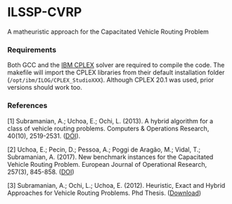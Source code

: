 # ILSSP-CVRP
A matheuristic approach for the Capacitated Vehicle Routing Problem

### Requirements
Both GCC and the [IBM CPLEX](https://www.ibm.com/products/ilog-cplex-optimization-studio) solver are required to compile the code. The makefile will import the CPLEX libraries from their default installation folder (`/opt/ibm/ILOG/CPLEX_StudioXXX`). Although CPLEX 20.1 was used, prior versions should work too. 

### References

[1] Subramanian, A.; Uchoa, E.; Ochi, L. (2013).
A hybrid algorithm for a class of vehicle routing problems. Computers & Operations Research, 40(10), 2519-2531. ([DOI](https://doi.org/10.1016/j.cor.2013.01.013)).

[2] Uchoa, E.; Pecin, D.; Pessoa, A.; Poggi de Aragão, M.; Vidal, T.; Subramanian, A. (2017). New benchmark instances for the Capacitated Vehicle Routing Problem. European Journal of Operational Research, 257(3), 845-858. ([DOI](https://doi.org/10.1016/j.ejor.2016.08.012))

[3] Subramanian, A.; Ochi, L.; Uchoa, E. (2012). Heuristic, Exact and Hybrid Approaches for Vehicle Routing Problems. Phd Thesis. ([Download](http://www.ic.uff.br/PosGraduacao/frontend-tesesdissertacoes/download.php?id=532.pdf&tipo=trabalho))

